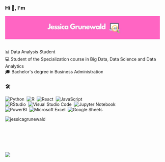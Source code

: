### Hi 👋, I'm

<div align="center">
  <img align="center" src="readme.jpg" width="1100" heigh="100" />
</div>
</br>

:bar_chart: Data Analysis Student </br>
:computer: Student of the Specialization course in Big Data, Data Science and Data Analytics </br>
:mortar_board: Bachelor's degree in Business Administration </br>

### 🛠 &nbsp;

![Python](https://img.shields.io/badge/-Python-05122A?style=flat&logo=python)&nbsp;
![R](https://img.shields.io/badge/-R-05122A?style=flat&logo=r)&nbsp;
![React](https://img.shields.io/badge/-React-05122A?style=flat&logo=react)&nbsp;
![JavaScript](https://img.shields.io/badge/-JavaScript-05122A?style=flat&logo=javascript)&nbsp;
</br>
![RStudio](https://img.shields.io/badge/-RStudio-05122A?style=flat&logo=rstudio)&nbsp;
![Visual Studio Code](https://img.shields.io/badge/-Visual%20Studio%20Code-05122A?style=flat&logo=visual-studio-code&logoColor=007ACC)&nbsp;
![Jupyter Notebook](https://img.shields.io/badge/-Jupyter-05122A?style=flat&logo=jupyter)&nbsp;
</br>
![PowerBI](https://img.shields.io/badge/-PowerBI-05122A?style=flat&logo=powerbi)&nbsp;
![Microsoft Excel](https://img.shields.io/badge/-MicrosoftExcel-05122A?style=flat&logo=microsoftexcel)&nbsp;
![Google Sheets](https://img.shields.io/badge/-GoogleSheets-05122A?style=flat&logo=googlesheets)&nbsp;

<img align="left" src="https://github-readme-stats.vercel.app/api/top-langs?username=jessicagrunewald&show_icons=true&locale=en&layout=compact" alt="jessicagrunewald"/></p></br></br>
</br></br></br></br>

<div>
  <a href="https://www.linkedin.com/in/jessicagrunewald" target="_blank"><img src="https://img.shields.io/badge/-LinkedIn-%230077B5?style=for-the-badge&logo=linkedin&logoColor=white" target="_blank"></a>   
</div>
